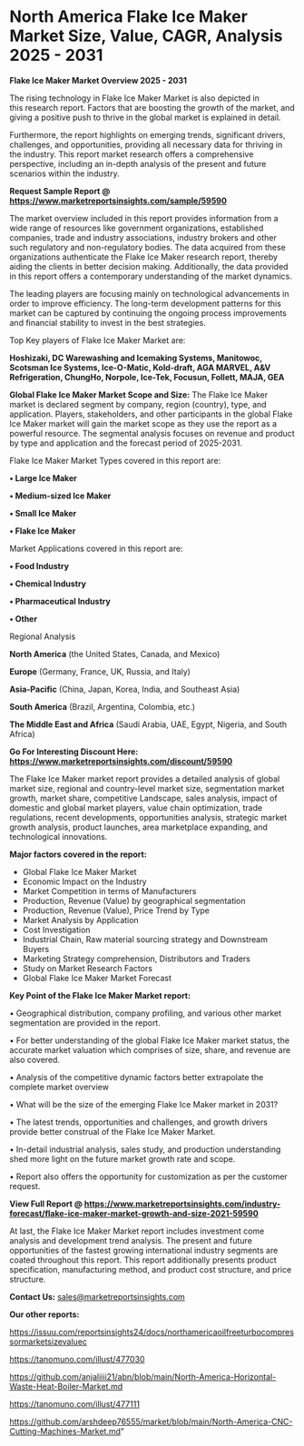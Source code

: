 # North America Flake Ice Maker Market Size, Value, CAGR, Analysis 2025 - 2031

<Strong> Flake Ice Maker Market Overview 2025 - 2031</strong>

The rising technology in Flake Ice Maker Market is also depicted in this research report. Factors that are boosting the growth of the market, and giving a positive push to thrive in the global market is explained in detail.

Furthermore, the report highlights on emerging trends, significant drivers, challenges, and opportunities, providing all necessary data for thriving in the industry. This report market research offers a comprehensive perspective, including an in-depth analysis of the present and future scenarios within the industry.

<strong>Request Sample Report @ <a href=https://www.marketreportsinsights.com/sample/59590>https://www.marketreportsinsights.com/sample/59590</a></strong>

The market overview included in this report provides information from a wide range of resources like government organizations, established companies, trade and industry associations, industry brokers and other such regulatory and non-regulatory bodies. The data acquired from these organizations authenticate the Flake Ice Maker research report, thereby aiding the clients in better decision making. Additionally, the data provided in this report offers a contemporary understanding of the market dynamics.

The leading players are focusing mainly on technological advancements in order to improve efficiency. The long-term development patterns for this market can be captured by continuing the ongoing process improvements and financial stability to invest in the best strategies.

Top Key players of Flake Ice Maker Market are:

<strong>Hoshizaki, DC Warewashing and Icemaking Systems, Manitowoc, Scotsman Ice Systems, Ice-O-Matic, Kold-draft, AGA MARVEL, A&V Refrigeration, ChungHo, Norpole, Ice-Tek, Focusun, Follett, MAJA, GEA</strong>

<strong><b>Global Flake Ice Maker Market Scope and Size:</b></strong>
The Flake Ice Maker market is declared segment by company, region (country), type, and application. Players, stakeholders, and other participants in the global Flake Ice Maker market will gain the market scope as they use the report as a powerful resource. The segmental analysis focuses on revenue and product by type and application and the forecast period of 2025-2031.

Flake Ice Maker Market Types covered in this report are:

<strong>• Large Ice Maker

• Medium-sized Ice Maker

• Small Ice Maker

• Flake Ice Maker</strong>

Market Applications covered in this report are:

<strong>• Food Industry

• Chemical Industry

• Pharmaceutical Industry

• Other</strong> 

Regional Analysis

<strong>North America</strong> (the United States, Canada, and Mexico)

<strong>Europe</strong> (Germany, France, UK, Russia, and Italy)

<strong>Asia-Pacific</strong> (China, Japan, Korea, India, and Southeast Asia)

<strong>South America</strong> (Brazil, Argentina, Colombia, etc.)

<strong>The Middle East and Africa</strong> (Saudi Arabia, UAE, Egypt, Nigeria, and South Africa)

<strong>Go For Interesting Discount Here: <a href=https://www.marketreportsinsights.com/discount/59590>https://www.marketreportsinsights.com/discount/59590</a></strong>

The Flake Ice Maker market report provides a detailed analysis of global market size, regional and country-level market size, segmentation market growth, market share, competitive Landscape, sales analysis, impact of domestic and global market players, value chain optimization, trade regulations, recent developments, opportunities analysis, strategic market growth analysis, product launches, area marketplace expanding, and technological innovations.

<strong><b>Major factors covered in the report:</b></strong>
<ul>
  <li>Global Flake Ice Maker Market </li>
  <li>Economic Impact on the Industry</li>
  <li>Market Competition in terms of Manufacturers</li>
  <li>Production, Revenue (Value) by geographical segmentation</li>
  <li>Production, Revenue (Value), Price Trend by Type</li>
  <li>Market Analysis by Application</li>
  <li>Cost Investigation</li>
  <li>Industrial Chain, Raw material sourcing strategy and Downstream Buyers</li>
  <li>Marketing Strategy comprehension, Distributors and Traders</li>
  <li>Study on Market Research Factors</li>
  <li>Global Flake Ice Maker Market Forecast</li>
</ul>

<strong><b>Key Point of the Flake Ice Maker Market report:</b></strong>

• Geographical distribution, company profiling, and various other market segmentation are provided in the report.

• For better understanding of the global Flake Ice Maker market status, the accurate market valuation which comprises of size, share, and revenue are also covered.

• Analysis of the competitive dynamic factors better extrapolate the complete market overview

• What will be the size of the emerging Flake Ice Maker market in 2031?

• The latest trends, opportunities and challenges, and growth drivers provide better construal of the Flake Ice Maker Market.

• In-detail industrial analysis, sales study, and production understanding shed more light on the future market growth rate and scope.

• Report also offers the opportunity for customization as per the customer request.

<strong><b>View Full Report @ <a href=https://www.marketreportsinsights.com/industry-forecast/flake-ice-maker-market-growth-and-size-2021-59590>https://www.marketreportsinsights.com/industry-forecast/flake-ice-maker-market-growth-and-size-2021-59590</a></b></strong>


At last, the Flake Ice Maker Market report includes investment come analysis and development trend analysis. The present and future opportunities of the fastest growing international industry segments are coated throughout this report. This report additionally presents product specification, manufacturing method, and product cost structure, and price structure.

<strong>Contact Us:</strong>
sales@marketreportsinsights.com

<strong>Our other reports:</strong>

<a href=https://issuu.com/reportsinsights24/docs/northamericaoilfreeturbocompressormarketsizevaluec>https://issuu.com/reportsinsights24/docs/northamericaoilfreeturbocompressormarketsizevaluec</a>

<a href=https://tanomuno.com/illust/477030>https://tanomuno.com/illust/477030</a>

<a href=https://github.com/anjaliiii21/abn/blob/main/North-America-Horizontal-Waste-Heat-Boiler-Market.md>https://github.com/anjaliiii21/abn/blob/main/North-America-Horizontal-Waste-Heat-Boiler-Market.md</a>

<a href=https://tanomuno.com/illust/477111>https://tanomuno.com/illust/477111</a>

<a href=https://github.com/arshdeep76555/market/blob/main/North-America-CNC-Cutting-Machines-Market.md>https://github.com/arshdeep76555/market/blob/main/North-America-CNC-Cutting-Machines-Market.md</a>"
